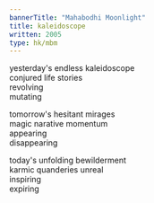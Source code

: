```yaml
---
bannerTitle: "Mahabodhi Moonlight" 
title: kaleidoscope
written: 2005
type: hk/mbm
---
```


yesterday's endless kaleidoscope  
conjured life stories  
revolving  
mutating  


tomorrow's hesitant mirages  
magic narative momentum  
appearing  
disappearing


today's unfolding bewilderment  
karmic quanderies unreal  
inspiring  
expiring
